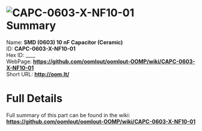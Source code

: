 
![CAPC-0603-X-NF10-01](https://github.com/oomlout/oomlout-OOMP/blob/master/parts/CAPC-0603-X-NF10-01/CAPC-0603-X-NF10-01_420.jpg)   
Summary
=================
  
Name: __SMD (0603) 10 nF Capacitor (Ceramic)__    
ID: __CAPC-0603-X-NF10-01__   
Hex ID: ____   
WebPage: __https://github.com/oomlout/oomlout-OOMP/wiki/CAPC-0603-X-NF10-01__   
Short URL: __http://oom.lt/__   

Full Details
==========================
Full summary of this part can be found in the wiki:   
__https://github.com/oomlout/oomlout-OOMP/wiki/CAPC-0603-X-NF10-01__    

